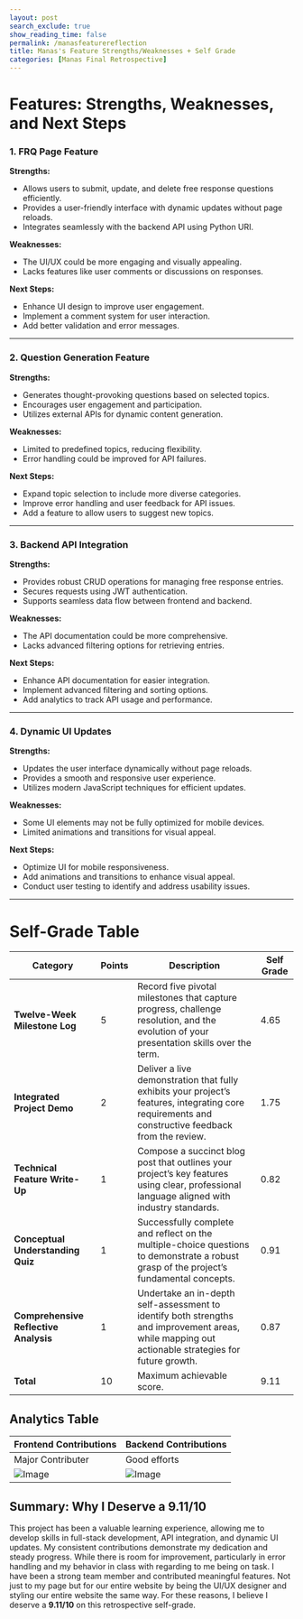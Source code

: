 ```yaml
---
layout: post 
search_exclude: true
show_reading_time: false
permalink: /manasfeaturereflection
title: Manas's Feature Strengths/Weaknesses + Self Grade
categories: [Manas Final Retrospective]
---
```


# Features: Strengths, Weaknesses, and Next Steps

### 1. **FRQ Page Feature**

**Strengths:**

- Allows users to submit, update, and delete free response questions efficiently.
- Provides a user-friendly interface with dynamic updates without page reloads.
- Integrates seamlessly with the backend API using Python URI.

**Weaknesses:**

- The UI/UX could be more engaging and visually appealing.
- Lacks features like user comments or discussions on responses.

**Next Steps:**

- Enhance UI design to improve user engagement.
- Implement a comment system for user interaction.
- Add better validation and error messages.

---

### 2. **Question Generation Feature**

**Strengths:**

- Generates thought-provoking questions based on selected topics.
- Encourages user engagement and participation.
- Utilizes external APIs for dynamic content generation.

**Weaknesses:**

- Limited to predefined topics, reducing flexibility.
- Error handling could be improved for API failures.

**Next Steps:**

- Expand topic selection to include more diverse categories.
- Improve error handling and user feedback for API issues.
- Add a feature to allow users to suggest new topics.

---

### 3. **Backend API Integration**

**Strengths:**

- Provides robust CRUD operations for managing free response entries.
- Secures requests using JWT authentication.
- Supports seamless data flow between frontend and backend.

**Weaknesses:**

- The API documentation could be more comprehensive.
- Lacks advanced filtering options for retrieving entries.

**Next Steps:**

- Enhance API documentation for easier integration.
- Implement advanced filtering and sorting options.
- Add analytics to track API usage and performance.

---

### 4. **Dynamic UI Updates**

**Strengths:**

- Updates the user interface dynamically without page reloads.
- Provides a smooth and responsive user experience.
- Utilizes modern JavaScript techniques for efficient updates.

**Weaknesses:**

- Some UI elements may not be fully optimized for mobile devices.
- Limited animations and transitions for visual appeal.

**Next Steps:**

- Optimize UI for mobile responsiveness.
- Add animations and transitions to enhance visual appeal.
- Conduct user testing to identify and address usability issues.

---

# Self-Grade Table


| Category                             | Points | Description                                                                                                                                               | Self Grade |
|--------------------------------------|--------|-----------------------------------------------------------------------------------------------------------------------------------------------------------|------------|
| **Twelve-Week Milestone Log**        | 5      | Record five pivotal milestones that capture progress, challenge resolution, and the evolution of your presentation skills over the term.                  | 4.65       |
| **Integrated Project Demo**          | 2      | Deliver a live demonstration that fully exhibits your project’s features, integrating core requirements and constructive feedback from the review.       | 1.75       |
| **Technical Feature Write-Up**       | 1      | Compose a succinct blog post that outlines your project’s key features using clear, professional language aligned with industry standards.              | 0.82       |
| **Conceptual Understanding Quiz**    | 1      | Successfully complete and reflect on the multiple-choice questions to demonstrate a robust grasp of the project’s fundamental concepts.                  | 0.91       |
| **Comprehensive Reflective Analysis**| 1      | Undertake an in-depth self-assessment to identify both strengths and improvement areas, while mapping out actionable strategies for future growth.       | 0.87       |
| **Total**                            | 10     | Maximum achievable score.                                                                                                                                   | 9.11       |

## Analytics Table

| Frontend Contributions | Backend Contributions   |
| ---------------------- | ----------------------- |
| Major Contributer    | Good efforts |
| ![Image](https://github.com/user-attachments/assets/ece4ce43-e7c6-466c-8ee9-adb206b618a4)                       | ![Image](https://github.com/user-attachments/assets/0e349688-3446-455b-9a46-44252063b50a)                        |

## Summary: Why I Deserve a 9.11/10

This project has been a valuable learning experience, allowing me to develop skills in full-stack development, API integration, and dynamic UI updates. My consistent contributions demonstrate my dedication and steady progress. While there is room for improvement, particularly in error handling and my behavior in class with regarding to me being on task. I have been a strong team member and contributed meaningful features. Not just to my page but for our entire website by being the UI/UX designer and styling our entire website the same way. For these reasons, I believe I deserve a **9.11/10** on this retrospective self-grade.